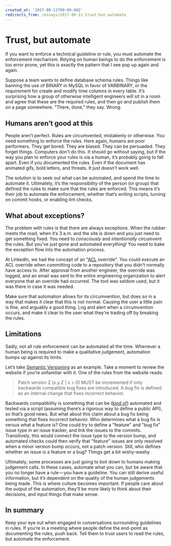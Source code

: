 ```yaml
---
created_at: '2017-09-11T00:00:00Z'
redirects_from: /essays/2017-09-11-trust-but-automate
---
```


# Trust, but automate

If you want to enforce a technical guideline or rule, you must automate the enforcement mechanism. Relying on human beings to do the enforcement is too error prone, yet this is exactly the pattern that I see pop up again and again.

Suppose a team wants to define database schema rules. Things like banning the use of BINARY in MySQL in favor of VARBINARY, or the requirement for create and modify time columns in every table. It’s surprising how a group of otherwise intelligent engineers will sit in a room and agree that these are the required rules, and then go and publish them on a page somewhere. "There, done," they say. Wrong.

## Humans aren’t good at this

People aren’t perfect. Rules are circumvented, mistakenly or otherwise. You need something to enforce the rules. Here again, humans are poor performers. They get bored. They are biased. They can be persuaded. They forget things. Computers don’t do this. It should go without saying, but if the way you plan to enforce your rules is via a human, it’s probably going to fall apart. Even if you documented the rules. Even if the document has animated gifs, bold letters, and threats. It just doesn’t work well.

The solution is to seek out what can be automated, and spend the time to automate it. Ultimately, it’s the responsibility of the person (or group) that defined the rules to make sure that the rules are enforced. This means it’s their job to automate the enforcement, whether that’s writing scripts, turning on commit hooks, or enabling lint checks.

## What about exceptions?

The problem with rules is that there are always exceptions. When the rubber meets the road, when it’s 3 a.m. and the site is down and you just need to get something fixed. You need to *consciously* and *intentionally* circumvent the rules. But you’ve just gone and automated everything! You need to bake the exception flow into the automation process.

At LinkedIn, we had the concept of an "[ACL](https://en.wikipedia.org/wiki/Access_control_list) override". You could execute an ACL override when committing code to a repository that you didn’t normally have access to. After approval from another engineer, the override was logged, and an email was sent to the entire engineering organization to alert everyone that an override had occurred. The tool was seldom used, but it was there in case it was needed.

Make sure that automation allows for its circumvention, but does so in a way that makes it clear that this is not normal. Causing the user a little pain is fine, and arguably a good thing. Log and alert when a circumvention occurs, and make it clear to the user what they’re trading off by breaking the rules.

## Limitations

Sadly, not all rule enforcement can be automated all the time. Whenever a human being is required to make a qualitative judgement, automation bumps up against its limits.

Let’s take [Semantic Versioning](http://semver.org/) as an example. Take a moment to review the website if you’re unfamiliar with it. One of the rules from the website reads:

> Patch version Z (x.y.Z \| x > 0) MUST be incremented if only backwards compatible bug fixes are introduced. A bug fix is defined as an internal change that fixes incorrect behavior.

Backwards compatibility is something that can be ([kind of](http://hisham.hm/2016/03/24/you-cant-automate-semver-or-there-is-no-way-around-rices-theorem/)) automated and tested via a script (assuming there’s a rigorous way to define a public API), so that’s good news. But what about this claim about a bug fix being something that fixes incorrect behavior. Who determines what a bug fix is versus what a feature is? One could try to define a "feature" and "bug fix" issue type in an issue tracker, and link the issues to the commits. Transitively, this would connect the issue type to the version bump, and automated checks could then verify that "feature" issues are only resolved when a minor version bump occurs, not a patch version. Still, who defines whether an issue is a feature or a bug? Things get a bit wishy-washy.

Ultimately, some processes are just going to boil down to humans making judgement calls. In these cases, automate what you can, but be aware that you no longer have a rule — you have a guideline. You can still derive useful information, but it’s dependent on the quality of the human judgements being made. This is where culture becomes important. If people care about the output of the automation, they’ll be more likely to think about their decisions, and input things that make sense.

## In summary

Keep your eye out when engaged in conversations surrounding guidelines in rules. If you’re in a meeting where people define the end-point as documenting the rules, push back. Tell them to trust users to read the rules, but automate the enforcement.

